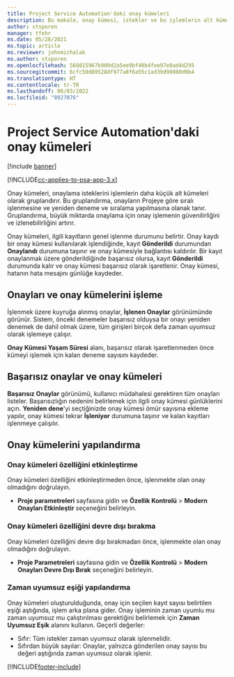 ```yaml
---
title: Project Service Automation'daki onay kümeleri
description: Bu makale, onay kümesi, istekler ve bu işlemlerin alt kümeleri hakkında bilgi sağlar.
author: stsporen
manager: tfehr
ms.date: 05/28/2021
ms.topic: article
ms.reviewer: johnmichalak
ms.author: stsporen
ms.openlocfilehash: 568815967b909d2a5ee9bf40b4fee97e0ad4d295
ms.sourcegitcommit: 6cfc50d89528df977a8f6a55c1ad39d99800d9b4
ms.translationtype: HT
ms.contentlocale: tr-TR
ms.lasthandoff: 06/03/2022
ms.locfileid: "8927076"
---
```

# <a name="approval-sets-in-project-service-automation"></a>Project Service Automation'daki onay kümeleri

[!include [banner](../includes/psa-now-project-operations.md)]

[!INCLUDE[cc-applies-to-psa-app-3.x](../includes/cc-applies-to-psa-app-3x.md)]

Onay kümeleri, onaylama isteklerini işlemlerin daha küçük alt kümeleri olarak gruplandırır. Bu gruplandırma, onayların Projeye göre sıralı işlenmesine ve yeniden deneme ve sıralama yapılmasına olanak tanır. Gruplandırma, büyük miktarda onaylama için onay işlemenin güvenilirliğini ve izlenebilirliğini artırır.

Onay kümeleri, ilgili kayıtların genel işlenme durumunu belirtir. Onay kaydı bir onay kümesi kullanılarak işlendiğinde, kayıt **Gönderildi** durumundan **Onaylandı** durumuna taşınır ve onay kümesiyle bağlantısı kaldırılır. Bir kayıt onaylanmak üzere gönderildiğinde başarısız olursa, kayıt **Gönderildi** durumunda kalır ve onay kümesi başarısız olarak işaretlenir. Onay kümesi, hatanın hata mesajını günlüğe kaydeder.

## <a name="processing-approvals-and-approval-sets"></a>Onayları ve onay kümelerini işleme
İşlenmek üzere kuyruğa alınmış onaylar, **İşlenen Onaylar** görünümünde görünür. Sistem, önceki denemeler başarısız olduysa bir onayı yeniden denemek de dahil olmak üzere, tüm girişleri birçok defa zaman uyumsuz olarak işlemeye çalışır.

**Onay Kümesi Yaşam Süresi** alanı, başarısız olarak işaretlenmeden önce kümeyi işlemek için kalan deneme sayısını kaydeder.

## <a name="failed-approvals-and-approval-sets"></a>Başarısız onaylar ve onay kümeleri
**Başarısız Onaylar** görünümü, kullanıcı müdahalesi gerektiren tüm onayları listeler. Başarısızlığın nedenini belirlemek için ilgili onay kümesi günlüklerini açın.
**Yeniden dene**'yi seçtiğinizde onay kümesi ömür sayısına ekleme yapılır, onay kümesi tekrar **İşleniyor** durumuna taşınır ve kalan kayıtları işlenmeye çalışılır.

## <a name="configure-approval-sets"></a>Onay kümelerini yapılandırma

###  <a name="enable-the-approval-sets-feature"></a>Onay kümeleri özelliğini etkinleştirme
Onay kümeleri özelliğini etkinleştirmeden önce, işlenmekte olan onay olmadığını doğrulayın.

- **Proje parametreleri** sayfasına gidin ve **Özellik Kontrolü** > **Modern Onayları Etkinleştir** seçeneğini belirleyin.

### <a name="turn-off-the-approval-sets-feature"></a>Onay kümeleri özelliğini devre dışı bırakma
Onay kümeleri özelliğini devre dışı bırakmadan önce, işlenmekte olan onay olmadığını doğrulayın.

- **Proje Parametreleri** sayfasına gidin ve **Özellik Kontrolü** > **Modern Onayları Devre Dışı Bırak** seçeneğini belirleyin.

### <a name="configuring-the-asynchronous-threshold"></a>Zaman uyumsuz eşiği yapılandırma 
Onay kümeleri oluşturulduğunda, onay için seçilen kayıt sayısı belirtilen eşiği aştığında, işlem arka plana gider. Onay işleminin zaman uyumlu mu zaman uyumsuz mu çalıştırılması gerektiğini belirlemek için **Zaman Uyumsuz Eşik** alanını kullanın.
Geçerli değerler:

  - Sıfır: Tüm istekler zaman uyumsuz olarak işlenmelidir. 
  - Sıfırdan büyük sayılar: Onaylar, yalnızca gönderilen onay sayısı bu değeri aştığında zaman uyumsuz olarak işlenir.

[!INCLUDE[footer-include](../includes/footer-banner.md)]
